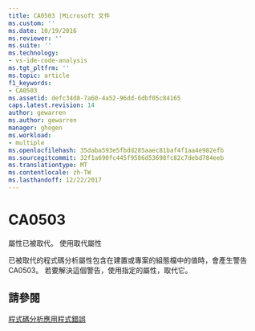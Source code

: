 ```yaml
---
title: CA0503 |Microsoft 文件
ms.custom: ''
ms.date: 10/19/2016
ms.reviewer: ''
ms.suite: ''
ms.technology:
- vs-ide-code-analysis
ms.tgt_pltfrm: ''
ms.topic: article
f1_keywords:
- CA0503
ms.assetid: defc34d8-7a60-4a52-96dd-6dbf05c84165
caps.latest.revision: 14
author: gewarren
ms.author: gewarren
manager: ghogen
ms.workload:
- multiple
ms.openlocfilehash: 35daba593e5fbdd285aaec81baf4f1aa4e982efb
ms.sourcegitcommit: 32f1a690fc445f9586d53698fc82c7debd784eeb
ms.translationtype: MT
ms.contentlocale: zh-TW
ms.lasthandoff: 12/22/2017
---
```

# <a name="ca0503"></a>CA0503
屬性已被取代。 使用取代屬性  
  
 已被取代的程式碼分析屬性包含在建置或專案的組態檔中的值時，會產生警告 CA0503。 若要解決這個警告，使用指定的屬性，取代它。  
  
## <a name="see-also"></a>請參閱  
 [程式碼分析應用程式錯誤](../code-quality/code-analysis-application-errors.md)   

